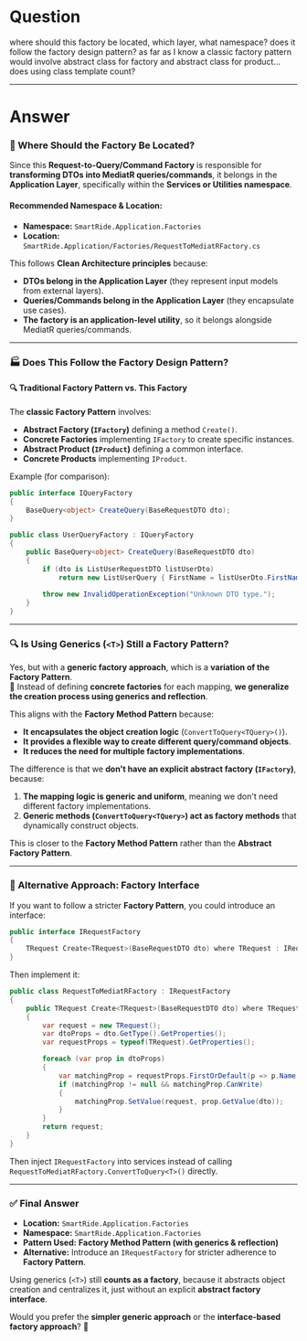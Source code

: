 # Question

where should this factory be located, which layer, what namespace? does it follow the factory design pattern? as far as I know a classic factory pattern would involve abstract class for factory and abstract class for product... does using class template <T> count?

---

# Answer

### **📍 Where Should the Factory Be Located?**
Since this **Request-to-Query/Command Factory** is responsible for **transforming DTOs into MediatR queries/commands**, it belongs in the **Application Layer**, specifically within the **Services or Utilities namespace**.

#### **Recommended Namespace & Location:**
- **Namespace:** `SmartRide.Application.Factories`
- **Location:** `SmartRide.Application/Factories/RequestToMediatRFactory.cs`

This follows **Clean Architecture principles** because:
- **DTOs belong in the Application Layer** (they represent input models from external layers).
- **Queries/Commands belong in the Application Layer** (they encapsulate use cases).
- **The factory is an application-level utility**, so it belongs alongside MediatR queries/commands.

---

### **🏭 Does This Follow the Factory Design Pattern?**
#### **🔍 Traditional Factory Pattern vs. This Factory**
The **classic Factory Pattern** involves:
- **Abstract Factory (`IFactory`)** defining a method `Create()`.
- **Concrete Factories** implementing `IFactory` to create specific instances.
- **Abstract Product (`IProduct`)** defining a common interface.
- **Concrete Products** implementing `IProduct`.

Example (for comparison):
```csharp
public interface IQueryFactory
{
    BaseQuery<object> CreateQuery(BaseRequestDTO dto);
}

public class UserQueryFactory : IQueryFactory
{
    public BaseQuery<object> CreateQuery(BaseRequestDTO dto)
    {
        if (dto is ListUserRequestDTO listUserDto)
            return new ListUserQuery { FirstName = listUserDto.FirstName, ... };
        
        throw new InvalidOperationException("Unknown DTO type.");
    }
}
```
---

### **🔍 Is Using Generics (`<T>`) Still a Factory Pattern?**
Yes, but with a **generic factory approach**, which is a **variation of the Factory Pattern**.  
🔹 Instead of defining **concrete factories** for each mapping, **we generalize the creation process using generics and reflection**.

This aligns with the **Factory Method Pattern** because:
- **It encapsulates the object creation logic** (`ConvertToQuery<TQuery>()`).
- **It provides a flexible way to create different query/command objects**.
- **It reduces the need for multiple factory implementations**.

The difference is that we **don't have an explicit abstract factory (`IFactory`)**, because:
1. **The mapping logic is generic and uniform**, meaning we don't need different factory implementations.
2. **Generic methods (`ConvertToQuery<TQuery>`) act as factory methods** that dynamically construct objects.

This is closer to the **Factory Method Pattern** rather than the **Abstract Factory Pattern**.

---

### **🚀 Alternative Approach: Factory Interface**
If you want to follow a stricter **Factory Pattern**, you could introduce an interface:
```csharp
public interface IRequestFactory
{
    TRequest Create<TRequest>(BaseRequestDTO dto) where TRequest : IRequest<object>, new();
}
```
Then implement it:
```csharp
public class RequestToMediatRFactory : IRequestFactory
{
    public TRequest Create<TRequest>(BaseRequestDTO dto) where TRequest : IRequest<object>, new()
    {
        var request = new TRequest();
        var dtoProps = dto.GetType().GetProperties();
        var requestProps = typeof(TRequest).GetProperties();

        foreach (var prop in dtoProps)
        {
            var matchingProp = requestProps.FirstOrDefault(p => p.Name == prop.Name);
            if (matchingProp != null && matchingProp.CanWrite)
            {
                matchingProp.SetValue(request, prop.GetValue(dto));
            }
        }
        return request;
    }
}
```
Then inject `IRequestFactory` into services instead of calling `RequestToMediatRFactory.ConvertToQuery<T>()` directly.

---

### **✅ Final Answer**
- **Location:** `SmartRide.Application.Factories`
- **Namespace:** `SmartRide.Application.Factories`
- **Pattern Used:** **Factory Method Pattern (with generics & reflection)**
- **Alternative:** Introduce an `IRequestFactory` for stricter adherence to **Factory Pattern**.

Using generics (`<T>`) still **counts as a factory**, because it abstracts object creation and centralizes it, just without an explicit **abstract factory interface**.

Would you prefer the **simpler generic approach** or the **interface-based factory approach**? 🚀